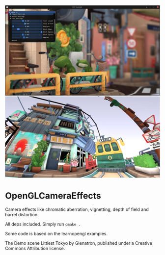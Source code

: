 ![Screenshot](./screenshot.jpg)
![Screenshot](./screenshot2.jpg)

# OpenGLCameraEffects
Camera effects like chromatic aberration, vignetting, depth of field and barrel distortion.

All deps included. Simply run `cmake .`

Some code is based on the learnopengl examples.

The Demo scene Littlest Tokyo by Glenatron, published under a Creative Commons Attribution license.
